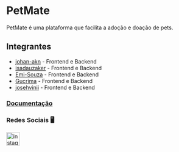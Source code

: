 # PetMate
PetMate é uma plataforma que facilita a adoção e doação de pets.

## Integrantes
- [johan-akn](https://github.com/johan-akn) - Frontend e Backend
- [isadauzaker](https://github.com/isadauzaker) - Frontend e Backend
- [Emi-Souza](https://github.com/Emi-Souza) - Frontend e Backend
- [Gucrima](https://github.com/Gucrima) - Frontend e Backend
- [josehvinii](https://github.com/josehvinii) - Frontend e Backend


### [Documentação](https://docs.google.com/document/d/12gJSfNwGLt4THdj8ultmoOSJ-dW-fLQGX1aYh-KbsG4/edit?usp=sharing)


### Redes Sociais 🖥️
<a href="https://www.instagram.com/projeto_petmate/followers/?next=%2F"><img src="https://img.shields.io/static/v1?message=Instagram&logo=instagram&label=&color=E4405F&logoColor=white&labelColor=&style=for-the-badge" height="35" alt="instagram logo"  /></a>
